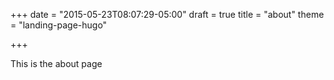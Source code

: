 +++
date = "2015-05-23T08:07:29-05:00"
draft = true
title = "about"
theme = "landing-page-hugo"

+++

This is the about page
